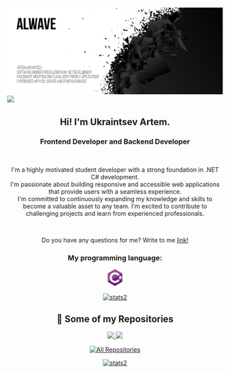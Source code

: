 <!---Hi, I am very pleased that you are interested in my Readme p.s ALWAVE --->
[![ALWAVE](https://github.com/ALWAVE/ALWAVE/blob/main/assets/alwave_header.png)](https://t.me/apicxzz)
![](https://readme-typing-svg.herokuapp.com?font=Montserrat&color=FFFFFF&lines=🤍🔗Hi,I'm+Ukraintsev+Artem+;I'm+a+Software+Engineer;I'm+.Net+Development;I'm+a+ALWAVE;I'm+a+Graphic+Designer;I'm+a+Backend+Developer)
<!---My programming language --->
<h2 align=center>Hi! I'm Ukraintsev Artem.</h2>
<h3 align=center>Frontend Developer and Backend Developer</h3>
<br>
<p align="center">I'm a highly motivated student developer with a strong foundation in .NET C# development.<br> I'm passionate about building responsive and accessible web applications that provide users with a seamless experience. <br>I'm committed to continuously expanding my knowledge and skills to become a valuable asset to any team. I'm excited to contribute to challenging projects and learn from experienced professionals.</p>
<br>
<p align="center">Do you have any questions for me? Write to me <a href="https://t.me/apicxzz" rel="noopener noreferrer" target="_blank">link!</a></p>
<h3 align="center">My programming language: </h3>
<p align="center"> <a href="https://www.w3schools.com/cs/" target="_blank" rel="noreferrer"> <img src="https://raw.githubusercontent.com/devicons/devicon/master/icons/csharp/csharp-original.svg" alt="csharp" width="40" height="40"/> </a></p>

<!---Git hub my stats --->
<p align="center">
  <a href="https://github.com/ALWAVE">
    <img src="https://github-readme-stats.vercel.app/api?username=ALWAVE&show_icons=true&theme=radical" alt="stats2" /></a>
</p>
<!---Git hub my repositories --->
<h2 align=center>🔗 Some of my Repositories</h2>

<p align="center">
  <a href="https://github.com/ALWAVE/Waveify">
    <img width="278" src="https://denvercoder1-github-readme-stats.vercel.app/api/pin/?username=ALWAVE&repo=AW.WAREHOUSE&theme=react&bg_color=1F222E&title_color=8C63F7&icon_color=F8D866&hide_border=true&show_icons=true">
  </a>
  <a href="https://github.com/ALWAVE/LandReclamation">
    <img width="278" src="https://denvercoder1-github-readme-stats.vercel.app/api/pin/?username=ALWAVE&repo=LandReclamation&theme=react&bg_color=1F222E&title_color=8C63F7&icon_color=F8D866&hide_border=true&show_icons=true">
  </a>
</p>
<!---Git hub my all repositories --->
<p align="center">
  <a href="https://github.com/ALWAVE?tab=repositories"><img alt="All Repositories" title="All Repositories" src="https://custom-icon-badges.herokuapp.com/badge/-All%20Repos-2962FF?style=for-the-badge&logoColor=white&logo=repo"/></a>
</p>
<!---Git hub widget 2 --->
<p align="center">
  <a href="https://github.com/ALWAVE">
    <img src="https://github-readme-stats.vercel.app/api/top-langs/?username=ALWAVE&layout=compact&theme=tokyonight&show_icons=true" alt="stats2" /></a>
</p>

<!---
ALWAVE/ALWAVE is a ✨ special ✨ repository because its `README.md` (this file) appears on your GitHub profile.
You can click the Preview link to take a look at your changes.
--->
